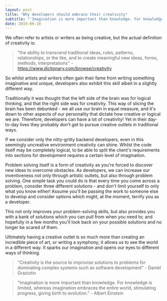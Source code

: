 ```yaml
---
layout: post
title: "Why developers should embrace their creativity"
subtitle: "'Imagination is more important than knowledge. For knowledge is limited, whereas imagination embraces the entire world, stimulating progress, giving birth to evolution.' - Albert Einstein"
date: 2019-09-10
---
```


We often refer to artists or writers as being creative, but the actual definition of creativity is:

> "the ability to transcend traditional ideas, rules, patterns, relationships, or the like, and to create meaningful new ideas, forms, methods, interpretations" - https://www.dictionary.com/browse/creativity

So whilst artists and writers often gain their fame from writing something imaginative and unique, developers also exhibit this skill albeit in a slightly different way.

Traditionally it was thought that the left side of the brain was for logical thinking, and that the right side was for creativity. This way of slicing the brain has been debunked - we all use our brain in equal measure, and it's down to other aspects of our personality that dictate how creative or logical we are. Therefore, developers can have a lot of creativity! Yet in their day-to-day lives they probably don't get to pursue creative outlets in traditional ways.

If we consider only the nitty-gritty backend developers, even in this seemingly uncreative environment creativity can shine. Whilst the code itself may be completely logical, to be able to split the client's requirements into sections for development requires a certain level of imagination.

Problem solving itself is a form of creativity as you're forced to discover new ideas to overcome obstacles. As developers, we can increase our inventiveness not only through artistic outlets, but also through problem solving. One simple task you could do is that every time you come across a problem, consider three different solutions - and don't limit yourself to only what you know either! Assume you'll be passing the work to someone else to develop and consider options which might, at the moment, terrify you as a developer.

This not only improves your problem-solving skills, but also provides you with a bank of solutions which you can pull from when you need to; and hopefully in a few months you'll look back on your possible solutions and no longer be scared of them.

Ultimately having a creative outlet is so much more than creating an incredible piece of art, or writing a symphony; it allows us to see the world in a different way. It sparks our imagination and opens our eyes to different ways of thinking.

> "Creativity is the source to improvise solutions to problems for dominating complex systems such as software development" - Daniel Graziotin

> "Imagination is more important than knowledge. For knowledge is limited, whereas imagination embraces the entire world, stimulating progress, giving birth to evolution." - Albert Einstein
